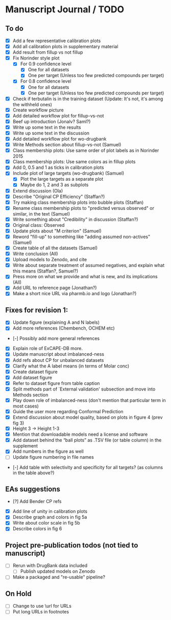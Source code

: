# Manuscript Journal / TODO

## To do

- [x] Add a few representative calibration plots
- [x] Add all calibration plots in supplementary material
- [x] Add result from fillup vs not fillup
- [x] Fix Norinder style plot
  - [x] For 0.9 confidence level
      - [x] One for all datasets
      - [x] One per target (Unless too few predicted compounds per target)
  - [x] For 0.8 confidence level
      - [x] One for all datasets
      - [x] One per target (Unless too few predicted compounds per target)
- [x] Check if terbutalin is in the training dataset (Update: It's not, it's
  among the withheld ones)
- [x] Create workflow picture
- [x] Add detailed workflow plot for fillup-vs-not
- [x] Beef up introduction (Jonalv? Saml?)
- [x] Write up some text in the results
- [x] Write up some text in the discussion
- [x] Add detailed workflow plot for wo-drugbank
- [x] Write Methods section about fillup-vs-not (Samuel)
- [x] Class membership plots: Use same order of plot labels as in Norinder 2015
- [x] Class membership plots: Use same colors as in fillup plots
- [x] Add 0, 0.5 and 1 as ticks in calibration plots
- [x] Include plot of large targets (wo-drugbank) (Samuel)
  - [x] Plot the large targets as a separate plot
  - [x] Maybe do 1, 2 and 3 as subplots
- [x] Extend discussion (Ola)
- [x] Describe "Original CP Efficiency" (Staffan?)
- [x] Try making class membership plots into bubble plots (Staffan)
- [x] Rename class membership plots to "predicted versus observed" or similar,
  in the text (Samuel)
- [x] Write something about "Credibility" in discussion (Staffan?)
- [x] Original class: Observed
- [x] Update plots about "M criterion" (Samuel)
- [x] Reword "fill-up" to something like "adding assumed non-actives" (Samuel)
- [x] Create table of all the datasets (Samuel)
- [x] Write conclusion (All)
- [x] Upload models to Zenodo, and cite
- [x] Write about separate treatment of assumed negatives, and explain what
  this means (Staffan?, Samuel?)
- [x] Press more on what we provide and what is new, and its implications (All)
- [x] Add URL to reference page (Jonathan?)
- [x] Make a short nice URL via pharmb.io and logo (Jonathan?)

## Fixes for revision 1:

- [x] Update figure (explaining A and N labels)
- [x] Add more references (Chembench, OCHEM etc)
- [-] Possibly add more general references
- [x] Explain role of ExCAPE-DB more.
- [x] Update manuscript about imbalanced-ness
- [x] Add refs about CP for unbalanced datasets
- [x] Clarify what the A label means (in terms of Molar conc)
- [x] Create dataset figure
- [x] Add dataset figure
- [x] Refer to dataset figure from table caption
- [x] Split methods part of `External validation' subsection and move into Methods section
- [x] Play down role of imbalanced-ness (don't mention that particular term in most cases)
- [x] Guide the user more regarding Conformal Prediction
- [x] Extend discussion about model quality, based on plots in figure 4 (prev fig 3)
- [x] Height 3 -> Height 1-3
- [x] Mention that downloadable models need a license and software
- [x] Add dataset behind the “ball plots” as .TSV file (or table column) in the supplement
- [x] Add numbers in the figure as well
- [ ] Update figure numbering in file names
- [-] Add table with selectivity and specificity for all targets? (as columns in the table above?)

## EAs suggestions

- [?] Add Bender CP refs
- [x] Add line of unity in calibration plots
- [x] Describe graph and colors in fig 5a
- [x] Write about color scale in fig 5b
- [x] Describe colors in fig 6

## Project pre-publication todos (not tied to manuscript)

- [ ] Rerun with DrugBank data included
  - [ ] Publish updated models on Zenodo
- [ ] Make a packaged and "re-usable" pipeline?

## On Hold

- [ ] Change to use \url for URLs
- [ ] Put long URLs in footnotes

